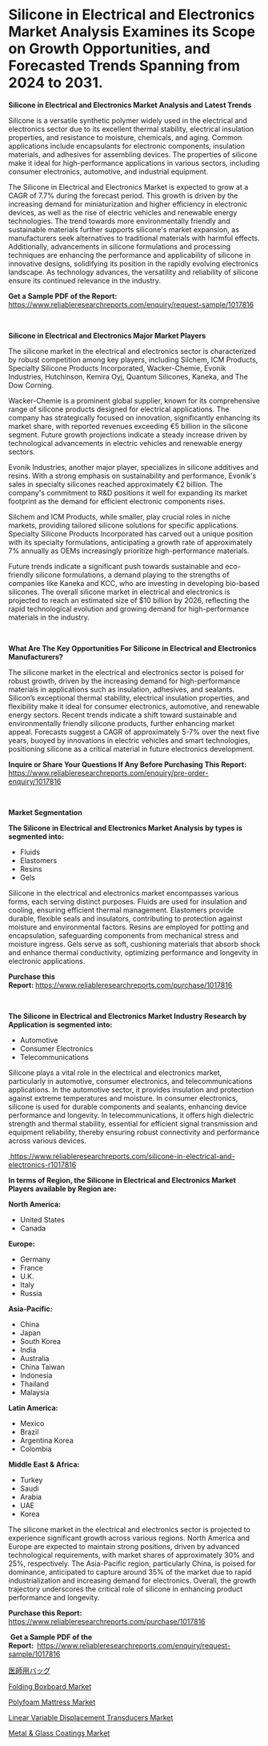 <p><h1>Silicone in Electrical and Electronics Market Analysis Examines its Scope on Growth Opportunities, and Forecasted Trends Spanning from 2024 to 2031.</h1></p><p><strong>Silicone in Electrical and Electronics Market Analysis and Latest Trends</strong></p>
<p><p>Silicone is a versatile synthetic polymer widely used in the electrical and electronics sector due to its excellent thermal stability, electrical insulation properties, and resistance to moisture, chemicals, and aging. Common applications include encapsulants for electronic components, insulation materials, and adhesives for assembling devices. The properties of silicone make it ideal for high-performance applications in various sectors, including consumer electronics, automotive, and industrial equipment.</p><p>The Silicone in Electrical and Electronics Market is expected to grow at a CAGR of 7.7% during the forecast period. This growth is driven by the increasing demand for miniaturization and higher efficiency in electronic devices, as well as the rise of electric vehicles and renewable energy technologies. The trend towards more environmentally friendly and sustainable materials further supports silicone's market expansion, as manufacturers seek alternatives to traditional materials with harmful effects. Additionally, advancements in silicone formulations and processing techniques are enhancing the performance and applicability of silicone in innovative designs, solidifying its position in the rapidly evolving electronics landscape. As technology advances, the versatility and reliability of silicone ensure its continued relevance in the industry.</p></p>
<p><strong>Get a Sample PDF of the Report:&nbsp;</strong> <a href="https://www.reliableresearchreports.com/enquiry/request-sample/1017816">https://www.reliableresearchreports.com/enquiry/request-sample/1017816</a></p>
<p>&nbsp;</p>
<p><strong>Silicone in Electrical and Electronics Major Market Players</strong></p>
<p><p>The silicone market in the electrical and electronics sector is characterized by robust competition among key players, including Silchem, ICM Products, Specialty Silicone Products Incorporated, Wacker-Chemie, Evonik Industries, Hutchinson, Kemira Oyj, Quantum Silicones, Kaneka, and The Dow Corning. </p><p>Wacker-Chemie is a prominent global supplier, known for its comprehensive range of silicone products designed for electrical applications. The company has strategically focused on innovation, significantly enhancing its market share, with reported revenues exceeding €5 billion in the silicone segment. Future growth projections indicate a steady increase driven by technological advancements in electric vehicles and renewable energy sectors.</p><p>Evonik Industries, another major player, specializes in silicone additives and resins. With a strong emphasis on sustainability and performance, Evonik's sales in specialty silicones reached approximately €2 billion. The company's commitment to R&D positions it well for expanding its market footprint as the demand for efficient electronic components rises.</p><p>Silchem and ICM Products, while smaller, play crucial roles in niche markets, providing tailored silicone solutions for specific applications. Specialty Silicone Products Incorporated has carved out a unique position with its specialty formulations, anticipating a growth rate of approximately 7% annually as OEMs increasingly prioritize high-performance materials.</p><p>Future trends indicate a significant push towards sustainable and eco-friendly silicone formulations, a demand playing to the strengths of companies like Kaneka and KCC, who are investing in developing bio-based silicones. The overall silicone market in electrical and electronics is projected to reach an estimated size of $10 billion by 2026, reflecting the rapid technological evolution and growing demand for high-performance materials in the industry.</p></p>
<p>&nbsp;</p>
<p><strong>What Are The Key Opportunities For Silicone in Electrical and Electronics Manufacturers?</strong></p>
<p><p>The silicone market in the electrical and electronics sector is poised for robust growth, driven by the increasing demand for high-performance materials in applications such as insulation, adhesives, and sealants. Silicon’s exceptional thermal stability, electrical insulation properties, and flexibility make it ideal for consumer electronics, automotive, and renewable energy sectors. Recent trends indicate a shift toward sustainable and environmentally friendly silicone products, further enhancing market appeal. Forecasts suggest a CAGR of approximately 5-7% over the next five years, buoyed by innovations in electric vehicles and smart technologies, positioning silicone as a critical material in future electronics development.</p></p>
<p><strong>Inquire or Share Your Questions If Any Before Purchasing This Report:</strong> <a href="https://www.reliableresearchreports.com/enquiry/pre-order-enquiry/1017816">https://www.reliableresearchreports.com/enquiry/pre-order-enquiry/1017816</a></p>
<p>&nbsp;</p>
<p><strong>Market Segmentation</strong></p>
<p><strong>The Silicone in Electrical and Electronics Market Analysis by types is segmented into:</strong></p>
<p><ul><li>Fluids</li><li>Elastomers</li><li>Resins</li><li>Gels</li></ul></p>
<p><p>Silicone in the electrical and electronics market encompasses various forms, each serving distinct purposes. Fluids are used for insulation and cooling, ensuring efficient thermal management. Elastomers provide durable, flexible seals and insulators, contributing to protection against moisture and environmental factors. Resins are employed for potting and encapsulation, safeguarding components from mechanical stress and moisture ingress. Gels serve as soft, cushioning materials that absorb shock and enhance thermal conductivity, optimizing performance and longevity in electronic applications.</p></p>
<p><strong>Purchase this Report:&nbsp;</strong><a href="https://www.reliableresearchreports.com/purchase/1017816">https://www.reliableresearchreports.com/purchase/1017816</a></p>
<p>&nbsp;</p>
<p><strong>The Silicone in Electrical and Electronics Market Industry Research by Application is segmented into:</strong></p>
<p><ul><li>Automotive</li><li>Consumer Electronics</li><li>Telecommunications</li></ul></p>
<p><p>Silicone plays a vital role in the electrical and electronics market, particularly in automotive, consumer electronics, and telecommunications applications. In the automotive sector, it provides insulation and protection against extreme temperatures and moisture. In consumer electronics, silicone is used for durable components and sealants, enhancing device performance and longevity. In telecommunications, it offers high dielectric strength and thermal stability, essential for efficient signal transmission and equipment reliability, thereby ensuring robust connectivity and performance across various devices.</p></p>
<p><a href="https://www.reliableresearchreports.com/silicone-in-electrical-and-electronics-r1017816">&nbsp;https://www.reliableresearchreports.com/silicone-in-electrical-and-electronics-r1017816</a></p>
<p><strong>In terms of Region, the Silicone in Electrical and Electronics Market Players available by Region are:</strong></p>
<p>
    <p> <strong> North America: </strong>
        <ul>
            <li>United States</li>
            <li>Canada</li>
        </ul>
        </p> 
    <p> <strong> Europe: </strong>
        <ul>
            <li>Germany</li>
            <li>France</li>
            <li>U.K.</li>
            <li>Italy</li>
            <li>Russia</li>
        </ul>
        </p> 
    <p> <strong> Asia-Pacific: </strong>
        <ul>
            <li>China</li>
            <li>Japan</li>
            <li>South Korea</li>
            <li>India</li>
            <li>Australia</li>
            <li>China Taiwan</li>
            <li>Indonesia</li>
            <li>Thailand</li>
            <li>Malaysia</li>
        </ul>
        </p> 
    <p> <strong> Latin America: </strong>
        <ul>
            <li>Mexico</li>
            <li>Brazil</li>
            <li>Argentina Korea</li>
            <li>Colombia</li>
        </ul>
        </p> 
    <p> <strong> Middle East & Africa: </strong>
        <ul>
            <li>Turkey</li>
            <li>Saudi</li>
            <li>Arabia</li>
            <li>UAE</li>
            <li>Korea</li>
        </ul>
    </p>
    </p>
<p><p>The silicone market in the electrical and electronics sector is projected to experience significant growth across various regions. North America and Europe are expected to maintain strong positions, driven by advanced technological requirements, with market shares of approximately 30% and 25%, respectively. The Asia-Pacific region, particularly China, is poised for dominance, anticipated to capture around 35% of the market due to rapid industrialization and increasing demand for electronics. Overall, the growth trajectory underscores the critical role of silicone in enhancing product performance and longevity.</p></p>
<p><strong>Purchase this Report: </strong><a href="https://www.reliableresearchreports.com/purchase/1017816">https://www.reliableresearchreports.com/purchase/1017816</a></p>
<p>&nbsp;<strong>Get a Sample PDF of the Report:&nbsp;&nbsp;</strong><a href="https://www.reliableresearchreports.com/enquiry/request-sample/1017816">https://www.reliableresearchreports.com/enquiry/request-sample/1017816</a></p>
<p><strong></strong></p>
<p><p><a href="https://medium.com/@aviscarter68/physician-s-bag-market-%E3%81%AE%E3%82%B0%E3%83%AD%E3%83%BC%E3%83%90%E3%83%AB%E5%B8%82%E5%A0%B4%E6%A6%82%E8%A6%81%E3%81%AF-%E4%B8%96%E7%95%8C%E3%81%8A%E3%82%88%E3%81%B3%E4%B8%BB%E8%A6%81%E5%B8%82%E5%A0%B4%E3%81%AB%E3%81%8A%E3%81%91%E3%82%8B%E6%A5%AD%E7%95%8C%E3%81%AB%E5%BD%B1%E9%9F%BF%E3%82%92%E4%B8%8E%E3%81%88%E3%82%8B%E4%B8%BB%E8%A6%81%E3%81%AA%E3%83%88%E3%83%AC%E3%83%B3%E3%83%89%E3%81%AB%E3%81%A4%E3%81%84%E3%81%A6-%E7%8B%AC%E8%87%AA%E3%81%AE%E8%A6%96%E7%82%B9%E3%82%92%E6%8F%90%E4%BE%9B%E3%81%97%E3%81%BE%E3%81%99-8a0604e75056">医師用バッグ</a></p><p><a href="https://issuu.com/reportprime-2/docs/folding-boxboard-market-size-2030.p_1430bd7c0089c7">Folding Boxboard Market</a></p><p><a href="https://www.linkedin.com/pulse/polyfoam-mattress-industry-insights-report-analyzing-market-bs3xc?trackingId=AL2jzgmsTTyyaE5P5lO8DQ%3D%3D">Polyfoam Mattress Market</a></p><p><a href="https://medium.com/@shanypaucek/linear-variable-displacement-transducers-market-forecasts-market-trends-and-impact-analysis-0985b882ad51">Linear Variable Displacement Transducers Market</a></p><p><a href="https://github.com/mauripalmi/Market-Research-Report-List-5/blob/main/metal-glass-coatings-market.md">Metal & Glass Coatings Market</a></p></p>